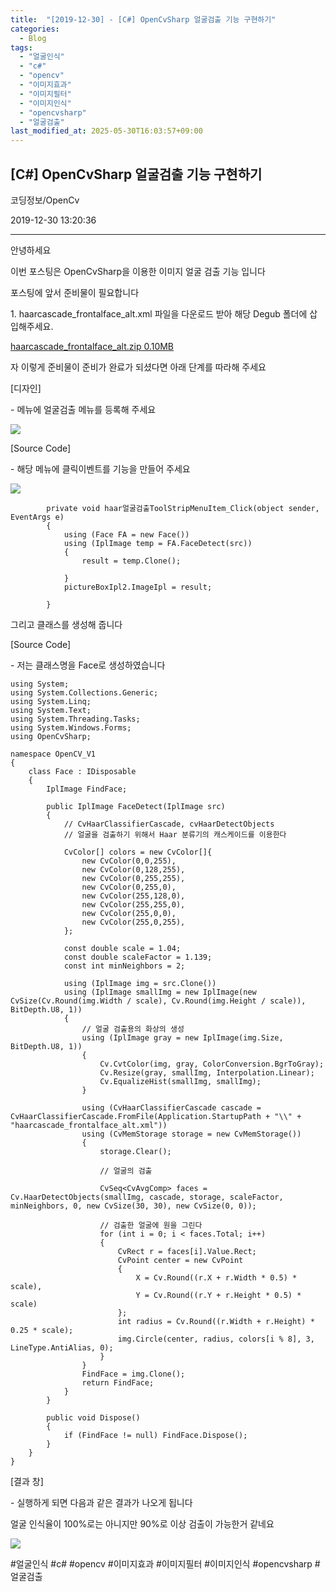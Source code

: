 ```yaml
---
title:  "[2019-12-30] - [C#] OpenCvSharp 얼굴검출 기능 구현하기"
categories:
  - Blog
tags:
  - "얼굴인식"
  - "c#"
  - "opencv"
  - "이미지효과"
  - "이미지필터"
  - "이미지인식"
  - "opencvsharp"
  - "얼굴검출"
last_modified_at: 2025-05-30T16:03:57+09:00
---
```


## [C#] OpenCvSharp 얼굴검출 기능 구현하기

코딩정보/OpenCv

2019-12-30 13:20:36

* * *

안녕하세요

이번 포스팅은 OpenCvSharp을 이용한 이미지 얼굴 검출 기능 입니다

포스팅에 앞서 준비물이 필요합니다

1\. haarcascade_frontalface_alt.xml 파일을 다운로드 받아 해당 Degub 폴더에 삽입해주세요.

[ haarcascade_frontalface_alt.zip 0.10MB
](./file/haarcascade_frontalface_alt.zip)

자 이렇게 준비물이 준비가 완료가 되셨다면 아래 단계를 따라해 주세요

[디자인]

\- 메뉴에 얼굴검출 메뉴를 등록해 주세요

![](/assets/images/c_opencvsharp_얼굴검출_기능_구현하기/img.jpg)

[Source Code]

\- 해당 메뉴에 클릭이벤트를 기능을 만들어 주세요

![](/assets/images/c_opencvsharp_얼굴검출_기능_구현하기/img_1.jpg)

    
    
            private void haar얼굴검출ToolStripMenuItem_Click(object sender, EventArgs e)
            {
                using (Face FA = new Face())
                using (IplImage temp = FA.FaceDetect(src))
                {
                    result = temp.Clone();
    
                }
                pictureBoxIpl2.ImageIpl = result;
    
            }

그리고 클래스를 생성해 줍니다

[Source Code]

\- 저는 클래스명을 Face로 생성하였습니다

    
    
    using System;
    using System.Collections.Generic;
    using System.Linq;
    using System.Text;
    using System.Threading.Tasks;
    using System.Windows.Forms;
    using OpenCvSharp;
    
    namespace OpenCV_V1
    {
        class Face : IDisposable
        {
            IplImage FindFace;
    
            public IplImage FaceDetect(IplImage src)
            {
                // CvHaarClassifierCascade, cvHaarDetectObjects
                // 얼굴을 검출하기 위해서 Haar 분류기의 캐스케이드를 이용한다
    
                CvColor[] colors = new CvColor[]{
                    new CvColor(0,0,255),
                    new CvColor(0,128,255),
                    new CvColor(0,255,255),
                    new CvColor(0,255,0),
                    new CvColor(255,128,0),
                    new CvColor(255,255,0),
                    new CvColor(255,0,0),
                    new CvColor(255,0,255),
                };
    
                const double scale = 1.04;
                const double scaleFactor = 1.139;
                const int minNeighbors = 2;
    
                using (IplImage img = src.Clone())
                using (IplImage smallImg = new IplImage(new CvSize(Cv.Round(img.Width / scale), Cv.Round(img.Height / scale)), BitDepth.U8, 1))
                {
                    // 얼굴 검출용의 화상의 생성
                    using (IplImage gray = new IplImage(img.Size, BitDepth.U8, 1))
                    {
                        Cv.CvtColor(img, gray, ColorConversion.BgrToGray);
                        Cv.Resize(gray, smallImg, Interpolation.Linear);
                        Cv.EqualizeHist(smallImg, smallImg);
                    }
    
                    using (CvHaarClassifierCascade cascade = CvHaarClassifierCascade.FromFile(Application.StartupPath + "\\" + "haarcascade_frontalface_alt.xml"))
                    using (CvMemStorage storage = new CvMemStorage())
                    {
                        storage.Clear();
    
                        // 얼굴의 검출
    
                        CvSeq<CvAvgComp> faces = Cv.HaarDetectObjects(smallImg, cascade, storage, scaleFactor, minNeighbors, 0, new CvSize(30, 30), new CvSize(0, 0));
    
                        // 검출한 얼굴에 원을 그린다
                        for (int i = 0; i < faces.Total; i++)
                        {
                            CvRect r = faces[i].Value.Rect;
                            CvPoint center = new CvPoint
                            {
                                X = Cv.Round((r.X + r.Width * 0.5) * scale),
                                Y = Cv.Round((r.Y + r.Height * 0.5) * scale)
                            };
                            int radius = Cv.Round((r.Width + r.Height) * 0.25 * scale);
                            img.Circle(center, radius, colors[i % 8], 3, LineType.AntiAlias, 0);
                        }
                    }
                    FindFace = img.Clone();
                    return FindFace;
                }
            }
    
            public void Dispose()
            {
                if (FindFace != null) FindFace.Dispose();
            }
        }
    }
    

[결과 창]

\- 실행하게 되면 다음과 같은 결과가 나오게 됩니다

얼굴 인식율이 100%로는 아니지만 90%로 이상 검출이 가능한거 같네요

![](/assets/images/c_opencvsharp_얼굴검출_기능_구현하기/img_2.jpg)

  

#얼굴인식 #c# #opencv #이미지효과 #이미지필터 #이미지인식 #opencvsharp #얼굴검출

